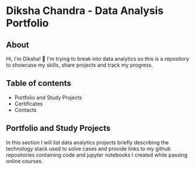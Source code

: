 # Diksha Chandra - Data Analysis Portfolio
## About
Hi, I'm Diksha! 👋 I'm trying to break into data analytics so this is a repository to showcase my skills, share projects and track my progress.
## Table of contents
- Portfolio and Study Projects
- Certificates
- Contacts
## Portfolio and Study Projects
In this section I will list data analytics projects briefly describing the technology stack used to solve cases and provide links to my github repositories containing code and jupyter notebooks I created while passing online courses.
